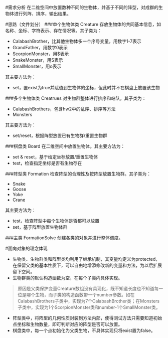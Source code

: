 #需求分析
在二维空间中放置数种不同的生物体，并基于不同的阵型，对成群的生物体进行列阵、排序，输出结果。

#思路（文件划分）
###单个生物体类 Creature
存放生物体的共同基本信息，如名称、坐标、字符表示、存在情况等。其子类为：

- CalabashBrother，比其他生物体多一个序号变量，用数字1-7表示
- GrandFather，用数字0表示
- ScorpionMonster，用$表示
- SnakeMonster，用S表示
- SmallMonster，用o表示

其主要方法为：

- set，置exist为true并赋值到生物体的坐标，但此时并不在棋盘上放置该生物

###多个生物体类 Creatrues
对生物群整体进行排序和站队。其子类为：

- CalabashBrothers，包含hw2中的乱序、排序等方法
- Monsters

其主要方法为：

- set/reset，根据阵型放置已有生物群/重置生物群

###棋盘类 Board
在二维空间中放置生物体。其主要方法为：

- set & reset，基于给定坐标放置/重置生物体
- test，检查指定坐标是否有生物存在

###阵型类 Formation
检查阵型的合理性及按阵型放置生物群。其子类为：

- Snake
- Goose
- Yoke
- Crane

其主要方法为：

- test，检查阵型中每个生物体是否都可以放置
- set，基于阵型放置生物体群

###主类 FormationSolve
创建各类的对象并进行整体调度。

#面向对象的理念体现
- 生物类、生物群类和阵型类均利用了继承机制，其变量均定义为protected，在保留父类的基本性质下，可以自由地增添修改新的变量和方法，为以后扩展留下空间。
- 生物群类的默认构造函数为空，在每个子类内具体实现。
> 原因是父类保护变量Creature数组没有具现化，既不知道长度也不知道每一位是哪个生物，而子类的构造函数带一个number参数。如在CalabashBrothers子类中，实现为7个CalabashBrother类；在Monsters子类中，实现为1个ScorpionMonster类和number-1个SmallMonster类。

- 阵型类中，将阵型的几何性质封装到方法内部，使得测试方法只需要知道初始点坐标和生物数量，即可判断对应的阵型是否可以放置。
- 棋盘类中，每一个点初始化为父类生物，不具体实现只将exist置为false。
